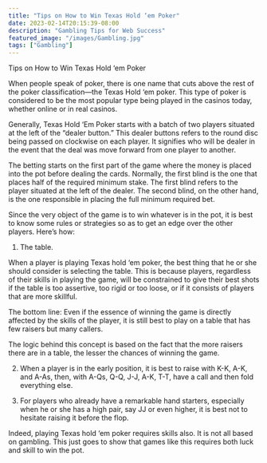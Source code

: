 ```yaml
---
title: "Tips on How to Win Texas Hold ‘em Poker"
date: 2023-02-14T20:15:39-08:00
description: "Gambling Tips for Web Success"
featured_image: "/images/Gambling.jpg"
tags: ["Gambling"]
---
```


Tips on How to Win Texas Hold ‘em Poker

When people speak of poker, there is one name that cuts above the rest of the poker classification—the Texas Hold ‘em poker. This type of poker is considered to be the most popular type being played in the casinos today, whether online or in real casinos. 

Generally, Texas Hold ‘Em Poker starts with a batch of two players situated at the left of the “dealer button.” This dealer buttons refers to the round disc being passed on clockwise on each player. It signifies who will be dealer in the event that the deal was move forward from one player to another.

The betting starts on the first part of the game where the money is placed into the pot before dealing the cards. Normally, the first blind is the one that places half of the required minimum stake. The first blind refers to the player situated at the left of the dealer. The second blind, on the other hand, is the one responsible in placing the full minimum required bet.

Since the very object of the game is to win whatever is in the pot, it is best to know some rules or strategies so as to get an edge over the other players. Here’s how:

1. The table.

When a player is playing Texas hold ‘em poker, the best thing that he or she should consider is selecting the table. This is because players, regardless of their skills in playing the game, will be constrained to give their best shots if the table is too assertive, too rigid or too loose, or if it consists of players that are more skillful.

The bottom line: Even if the essence of winning the game is directly affected by the skills of the player, it is still best to play on a table that has few raisers but many callers. 

The logic behind this concept is based on the fact that the more raisers there are in a table, the lesser the chances of winning the game.

2. When a player is in the early position, it is best to raise with K-K, A-K, and A-As, then, with A-Qs, Q-Q, J-J, A-K, T-T, have a call and then fold everything else.

3. For players who already have a remarkable hand starters, especially when he or she has a high pair, say JJ or even higher, it is best not to hesitate raising it before the flop.

Indeed, playing Texas hold ‘em poker requires skills also. It is not all based on gambling. This just goes to show that games like this requires both luck and skill to win the pot.

